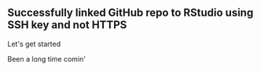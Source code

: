 ## Successfully linked GitHub repo to RStudio using SSH key and not HTTPS

Let's get started

Been a long time comin'